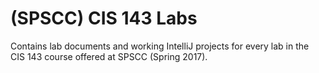 # (SPSCC) CIS 143 Labs
Contains lab documents and working IntelliJ projects for every lab in the CIS 143 course offered at SPSCC (Spring 2017).
